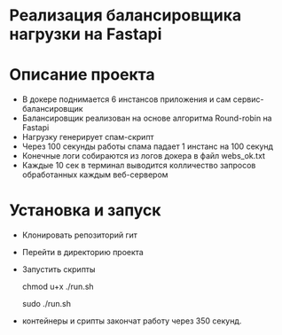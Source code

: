 
# Реализация балансировщика нагрузки на Fastapi


# Описание проекта
- В докере поднимается 6 инстансов приложения и сам сервис-балансировщик
- Балансировщик реализован на основе алгоритма Round-robin на Fastapi
- Нагрузку генерирует спам-скрипт
- Через 100 секунды работы спама падает 1 инстанс на 100 секунд
- Конечные логи собираются из логов докера в файл webs_ok.txt
- Каждые 10 сек в терминал выводится колличество запросов обработанных каждым веб-сервером


# Установка и запуск
+ Клонировать репозиторий гит
+ Перейти в директорию проекта
+ Запустить скрипты



    chmod u+x ./run.sh

    sudo ./run.sh

+ контейнеры и срипты закончат работу через 350 секунд.



